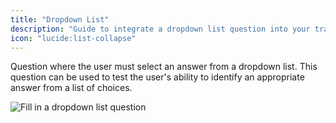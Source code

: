```yaml
---
title: "Dropdown List"
description: "Guide to integrate a dropdown list question into your training path."
icon: "lucide:list-collapse"
---
```

Question where the user must select an answer from a dropdown list. This question can be used to test the user's ability to identify an appropriate answer from a list of choices.

![Fill in a dropdown list question](/images/questions/dropdown.png)
